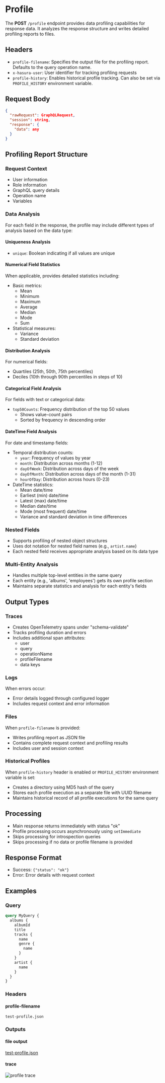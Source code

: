 # Profile

The **POST** `/profile` endpoint provides data profiling capabilities for response data. It analyzes the response structure and writes detailed profiling reports to files.

## Headers

- `profile-filename`: Specifies the output file for the profiling report. Defaults to the query operation name.
- `x-hasura-user`: User identifier for tracking profiling requests
- `profile-history`: Enables historical profile tracking. Can also be set via `PROFILE_HISTORY` environment variable.

## Request Body
```json
{
  "rawRequest": GraphQLRequest,
  "session": string,
  "response": {
    "data": any
  }
}
```

## Profiling Report Structure

### Request Context
- User information
- Role information
- GraphQL query details
- Operation name
- Variables

### Data Analysis
For each field in the response, the profile may include different types of analysis based on the data type:

#### Uniqueness Analysis
- `unique`: Boolean indicating if all values are unique

#### Numerical Field Statistics
When applicable, provides detailed statistics including:
- Basic metrics:
  - Mean
  - Minimum
  - Maximum
  - Average
  - Median
  - Mode
  - Sum
- Statistical measures:
  - Variance
  - Standard deviation

#### Distribution Analysis
For numerical fields:
- Quartiles (25th, 50th, 75th percentiles)
- Deciles (10th through 90th percentiles in steps of 10)

#### Categorical Field Analysis
For fields with text or categorical data:
- `top50Counts`: Frequency distribution of the top 50 values
  - Shows value-count pairs
  - Sorted by frequency in descending order

#### DateTime Field Analysis
For date and timestamp fields:
- Temporal distribution counts:
  - `year`: Frequency of values by year
  - `month`: Distribution across months (1-12)
  - `dayOfWeek`: Distribution across days of the week
  - `dayOfMonth`: Distribution across days of the month (1-31)
  - `hourOfDay`: Distribution across hours (0-23)
- DateTime statistics:
  - Mean date/time
  - Earliest (min) date/time
  - Latest (max) date/time
  - Median date/time
  - Mode (most frequent) date/time
  - Variance and standard deviation in time differences

### Nested Fields
- Supports profiling of nested object structures
- Uses dot notation for nested field names (e.g., `artist.name`)
- Each nested field receives appropriate analysis based on its data type

### Multi-Entity Analysis
- Handles multiple top-level entities in the same query
- Each entity (e.g., 'albums', 'employees') gets its own profile section
- Maintains separate statistics and analysis for each entity's fields

## Output Types

### Traces
- Creates OpenTelemetry spans under "schema-validate"
- Tracks profiling duration and errors
- Includes additional span attributes:
  - user
  - query
  - operationName
  - profileFilename
  - data keys

### Logs
When errors occur:
- Error details logged through configured logger
- Includes request context and error information

### Files
When `profile-filename` is provided:
- Writes profiling report as JSON file
- Contains complete request context and profiling results
- Includes user and session context

### Historical Profiles
When `profile-history` header is enabled or `PROFILE_HISTORY` environment variable is set:
- Creates a directory using MD5 hash of the query
- Stores each profile execution as a separate file with UUID filename
- Maintains historical record of all profile executions for the same query

## Processing
- Main response returns immediately with status "ok"
- Profile processing occurs asynchronously using `setImmediate`
- Skips processing for introspection queries
- Skips processing if no data or profile filename is provided

## Response Format
- Success: `{"status": "ok"}`
- Error: Error details with request context

## Examples

### Query

```graphql
query MyQuery {
  albums {
    albumId
    title
    tracks {
      name
      genre {
        name
      }
    }
    artist {
      name
    }
  }
}
```

### Headers

#### profile-filename

```text
test-profile.json
```

### Outputs

#### file output

[test-profile.json](../../../docs/test-profile.json)

#### trace

![profile trace](../../../docs/profile-trace.png)